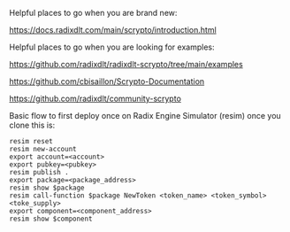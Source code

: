 Helpful places to go when you are brand new:

https://docs.radixdlt.com/main/scrypto/introduction.html

Helpful places to go when you are looking for examples:

https://github.com/radixdlt/radixdlt-scrypto/tree/main/examples

https://github.com/cbisaillon/Scrypto-Documentation

https://github.com/radixdlt/community-scrypto


Basic flow to first deploy once on Radix Engine Simulator (resim) once you clone this is:
```
resim reset
resim new-account
export account=<account>
export pubkey=<pubkey>
resim publish .
export package=<package_address>
resim show $package
resim call-function $package NewToken <token_name> <token_symbol> <toke_supply>
export component=<component_address>
resim show $component
```
